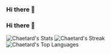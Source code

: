 ### Hi there 👋


### Hi there 👋

<img src="https://github-readme-stats.vercel.app/api?username=Chaetard&theme=highcontrast&show_icons=true&hide_border=true&count_private=true&width=400&height=200" alt="Chaetard's Stats">
<img src="https://github-readme-streak-stats.herokuapp.com/?user=Chaetard&theme=highcontrast&hide_border=true" alt="Chaetard's Streak"> <br>
<img src="https://github-readme-stats.vercel.app/api/top-langs/?username=Chaetard&theme=highcontrast&show_icons=true&hide_border=true&layout=compact&width=400&height=200" alt="Chaetard's Top Languages">

  



